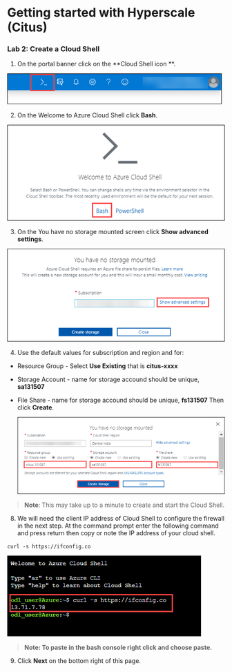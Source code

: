 # Getting started with Hyperscale (Citus)

### Lab 2: Create a Cloud Shell

1. On the portal banner click on the **Cloud Shell icon **.

  ![](Images/cloudshellicon.png)

2. On the Welcome to Azure Cloud Shell click **Bash**.

  ![](Images/bash.png)

3. On the You have no storage mounted screen click **Show advanced settings**.
 
  ![](Images/showadvset.png)

4. Use the default values for subscription and region and for:
* Resource Group - Select **Use Existing** that is **citus-xxxx**
* Storage Account - name for storage accound should be unique, **sa131507**
* File Share - name for storage accound should be unique, **fs131507**
Then click **Create**.

  ![](Images/createstorage.png)
  
 > **Note**: This may take up to a minute to create and start the Cloud Shell.
   
8. We will need the client IP address of Cloud Shell to configure the firewall in the next step. At the command prompt enter the following 
command and press return then copy or note the IP address of your cloud shell.

```
curl -s https://ifconfig.co 
```

   ![](Images/curlip.png)

> **Note: To paste in the bash console right click and choose paste.**

9.	Click **Next** on the bottom right of this page.
